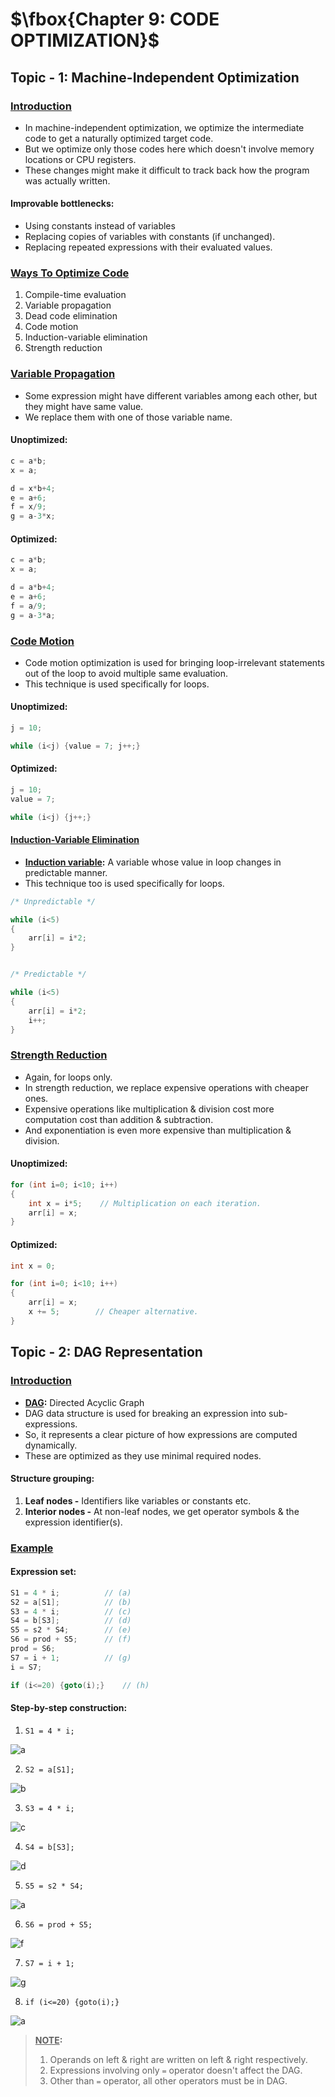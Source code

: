 # $\fbox{Chapter 9: CODE OPTIMIZATION}$





## **Topic - 1: Machine-Independent Optimization**

### <u>Introduction</u>

- In machine-independent optimization, we optimize the intermediate code to get a naturally optimized target code.
- But we optimize only those codes here which doesn't involve memory locations or CPU registers.
- These changes might make it difficult to track back how the program was actually written.

#### Improvable bottlenecks:

- Using constants instead of variables
- Replacing copies of variables with constants (if unchanged).
- Replacing repeated expressions with their evaluated values.


### <u>Ways To Optimize Code</u>

1. Compile-time evaluation
2. Variable propagation
3. Dead code elimination
4. Code motion
5. Induction-variable elimination
6. Strength reduction


### <u>Variable Propagation</u>

- Some expression might have different variables among each other, but they might have same value.
- We replace them with one of those variable name.

#### Unoptimized:

```c
c = a*b;
x = a;

d = x*b+4;
e = a+6;
f = x/9;
g = a-3*x;
```

#### Optimized:

```c
c = a*b;
x = a;

d = a*b+4;
e = a+6;
f = a/9;
g = a-3*a;
```


### <u>Code Motion</u>

- Code motion optimization is used for bringing loop-irrelevant statements out of the loop to avoid multiple same evaluation.
- This technique is used specifically for loops.

#### Unoptimized:

```c
j = 10;

while (i<j) {value = 7; j++;}
```

#### Optimized:

```c
j = 10;
value = 7;

while (i<j) {j++;}
```


#### <u>Induction-Variable Elimination</u>

- **<u>Induction variable</u>:** A variable whose value in loop changes in predictable manner.
- This technique too is used specifically for loops.

```c
/* Unpredictable */

while (i<5)
{
	arr[i] = i*2;
}


/* Predictable */

while (i<5)
{
	arr[i] = i*2;
	i++;
}
```


### <u>Strength Reduction</u>

- Again, for loops only.
- In strength reduction, we replace expensive operations with cheaper ones.
- Expensive operations like multiplication & division cost more computation cost than addition & subtraction.
- And exponentiation is even more expensive than multiplication & division.

#### Unoptimized:

```c
for (int i=0; i<10; i++)
{
	int x = i*5;    // Multiplication on each iteration.
	arr[i] = x;
}
```

#### Optimized:

```c
int x = 0;

for (int i=0; i<10; i++)
{
	arr[i] = x;
	x += 5;        // Cheaper alternative.
}
```



## **Topic - 2: DAG Representation**

### <u>Introduction</u>

- **<u>DAG</u>:** Directed Acyclic Graph
- DAG data structure is used for breaking an expression into sub-expressions.
- So, it represents a clear picture of how expressions are computed dynamically.
- These are optimized as they use minimal required nodes.

#### Structure grouping:

1. **Leaf nodes -** Identifiers like variables or constants etc.
2. **Interior nodes -** At non-leaf nodes, we get operator symbols & the expression identifier(s).


### <u>Example</u>

#### Expression set:

```c
S1 = 4 * i;          // (a)
S2 = a[S1];          // (b)
S3 = 4 * i;          // (c)
S4 = b[S3];          // (d)
S5 = s2 * S4;        // (e)
S6 = prod + S5;      // (f)
prod = S6;
S7 = i + 1;          // (g)
i = S7;

if (i<=20) {goto(i);}    // (h)
```

#### Step-by-step construction:

1. `S1 = 4 * i;`

![a](./media/image33.png)

2. `S2 = a[S1];`

![b](./media/image34.png)

3. `S3 = 4 * i;`

![c](./media/image35.png)

4. `S4 = b[S3];`

![d](./media/image36.png)

5. `S5 = s2 * S4;`

![a](./media/image37.png)

6. `S6 = prod + S5;`

![f](./media/image38.png)

7. `S7 = i + 1;`

![g](./media/image39.png)

8. `if (i<=20) {goto(i);}`

![a](./media/image40.png)

>**<u>NOTE</u>:**
>1. Operands on left & right are written on left & right respectively.
>2. Expressions involving only `=` operator doesn't affect the DAG.
>3. Other than `=` operator, all other operators must be in DAG.
